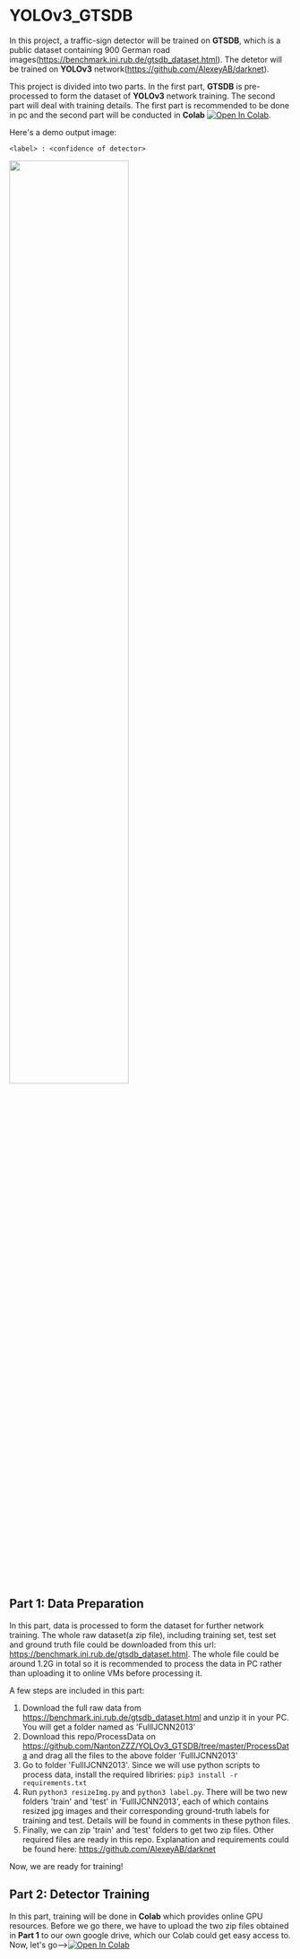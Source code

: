 # YOLOv3_GTSDB

In this project, a traffic-sign detector will be trained on **GTSDB**, which is a public dataset containing 900 German road images(https://benchmark.ini.rub.de/gtsdb_dataset.html). The detetor will be trained on **YOLOv3** network(https://github.com/AlexeyAB/darknet).  

This project is divided into two parts. In the first part, **GTSDB** is pre-processed to form the dataset of **YOLOv3** network training. The second part will deal with training details. The first part is recommended to be done in pc and the second part will be conducted in **Colab** <a href="https://colab.research.google.com/drive/1hGvWJCLaSg6j4KQLbXoQrWwKnhv0FgZE?usp=sharing"><img src="https://colab.research.google.com/assets/colab-badge.svg" alt="Open In Colab"></a>.

Here's a demo output image: 

```<label> : <confidence of detector>```

<img src="https://github.com/NantonZZZ/YOLOv3_GTSDB/blob/master/00051.jpg" width="65%"/>

## Part 1: Data Preparation

In this part, data is processed to form the dataset for further network training. The whole raw dataset(a zip file), including training set, test set and ground truth file could be downloaded from this url: https://benchmark.ini.rub.de/gtsdb_dataset.html. The whole file could be around 1.2G in total so it is recommended to process the data in PC rather than uploading it to online VMs before processing it.  

A few steps are included in this part:

1. Download the full raw data from https://benchmark.ini.rub.de/gtsdb_dataset.html and unzip it in your PC. You will get a folder named as 'FullIJCNN2013'
2. Download this repo/ProcessData on https://github.com/NantonZZZ/YOLOv3_GTSDB/tree/master/ProcessData and drag all the files to the above folder 'FullIJCNN2013'
3. Go to folder 'FullIJCNN2013'. Since we will use python scripts to process data, install the required libriries: ```pip3 install -r requirements.txt```
4. Run ```python3 resizeImg.py``` and ```python3 label.py```. There will be two new folders 'train' and 'test' in 'FullIJCNN2013', each of which contains resized jpg images and their corresponding ground-truth labels for training and test. Details will be found in comments in these python files.
5. Finally, we can zip 'train' and 'test' folders to get two zip files. Other required files are ready in this repo. Explanation and requirements could be found here: https://github.com/AlexeyAB/darknet

Now, we are ready for training!

## Part 2: Detector Training

In this part, training will be done in **Colab** which provides online GPU resources. Before we go there, we have to upload the two zip files obtained in **Part 1** to our own google drive, which our Colab could get easy access to. Now, let's go--><a href="https://colab.research.google.com/drive/1hGvWJCLaSg6j4KQLbXoQrWwKnhv0FgZE?usp=sharing"><img src="https://colab.research.google.com/assets/colab-badge.svg" alt="Open In Colab"></a>
